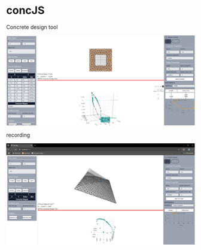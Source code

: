 # concJS
Concrete design tool

![Alt text](images/concJS.png)

recording

![Alt text](images/concJS.gif)
